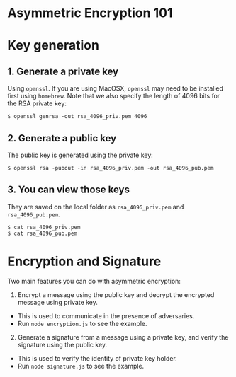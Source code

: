 Asymmetric Encryption 101
===

# Key generation

## 1. Generate a private key
Using `openssl`. If you are using MacOSX, `openssl` may need to be installed first using `homebrew`.
Note that we also specify the length of 4096 bits for the RSA private key:
```
$ openssl genrsa -out rsa_4096_priv.pem 4096
```


## 2. Generate a public key
The public key is generated using the private key:
```
$ openssl rsa -pubout -in rsa_4096_priv.pem -out rsa_4096_pub.pem
```
## 3. You can view those keys
They are saved on the local folder as `rsa_4096_priv.pem` and `rsa_4096_pub.pem`.
```
$ cat rsa_4096_priv.pem
$ cat rsa_4096_pub.pem
```
# Encryption and Signature

Two main features you can do with asymmetric encryption:
1. Encrypt a message using the public key and decrypt the encrypted message using private key.
  + This is used to communicate in the presence of adversaries.
  + Run `node encryption.js` to see the example.
2. Generate a signature from a message using a private key, and verify the signature using the public key.
  + This is used to verify the identity of private key holder.
  + Run `node signature.js` to see the example.
